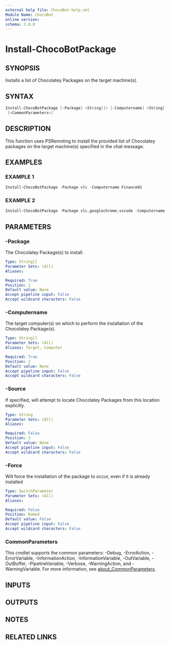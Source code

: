 ```yaml
---
external help file: ChocoBot-help.xml
Module Name: ChocoBot
online version:
schema: 2.0.0
---
```


# Install-ChocoBotPackage

## SYNOPSIS

Installs a list of Chocolatey Packages on the target machine(s).

## SYNTAX

```powershell
Install-ChocoBotPackage [-Package] <String[]> [-Computername] <String[]> [[-Source] <String>] [-Force]
 [<CommonParameters>]
```

## DESCRIPTION

This function uses PSRemoting to install the provided list of Chocolatey packages on the target machine(s) specified in the chat message.

## EXAMPLES

### EXAMPLE 1

```powershell
Install-ChocoBotPackage -Package vlc -Computername Finance01
```

### EXAMPLE 2

```powershell
Install-ChocoBotPackage -Package vlc,googlechrome,vscode -Computername ((Get-ADComputer -SearchBase "OU=Finance,OU=Chicago","DC=fabrikam",DC=com".Name)
```

## PARAMETERS

### -Package

The Chocolatey Package(s) to install.

```yaml
Type: String[]
Parameter Sets: (All)
Aliases:

Required: True
Position: 1
Default value: None
Accept pipeline input: False
Accept wildcard characters: False
```

### -Computername

The target computer(s) on which to perform the installation of the Chocolatey Package(s).

```yaml
Type: String[]
Parameter Sets: (All)
Aliases: Target, Computer

Required: True
Position: 2
Default value: None
Accept pipeline input: False
Accept wildcard characters: False
```

### -Source

If specified, will attempt to locate Chocolatey Packages from this location explicitly.

```yaml
Type: String
Parameter Sets: (All)
Aliases:

Required: False
Position: 3
Default value: None
Accept pipeline input: False
Accept wildcard characters: False
```

### -Force

Will force the installation of the package to occur, even if it is already installed

```yaml
Type: SwitchParameter
Parameter Sets: (All)
Aliases:

Required: False
Position: Named
Default value: False
Accept pipeline input: False
Accept wildcard characters: False
```

### CommonParameters

This cmdlet supports the common parameters: -Debug, -ErrorAction, -ErrorVariable, -InformationAction, -InformationVariable, -OutVariable, -OutBuffer, -PipelineVariable, -Verbose, -WarningAction, and -WarningVariable. For more information, see [about_CommonParameters](http://go.microsoft.com/fwlink/?LinkID=113216).

## INPUTS

## OUTPUTS

## NOTES

## RELATED LINKS
